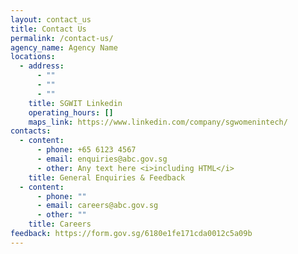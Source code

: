 ```yaml
---
layout: contact_us
title: Contact Us
permalink: /contact-us/
agency_name: Agency Name
locations:
  - address:
      - ""
      - ""
      - ""
    title: SGWIT Linkedin
    operating_hours: []
    maps_link: https://www.linkedin.com/company/sgwomenintech/
contacts:
  - content:
      - phone: +65 6123 4567
      - email: enquiries@abc.gov.sg
      - other: Any text here <i>including HTML</i>
    title: General Enquiries & Feedback
  - content:
      - phone: ""
      - email: careers@abc.gov.sg
      - other: ""
    title: Careers
feedback: https://form.gov.sg/6180e1fe171cda0012c5a09b
---
```

